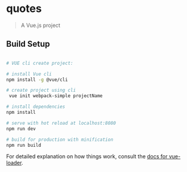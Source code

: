 # quotes

> A Vue.js project

## Build Setup

``` bash

# VUE cli create project:

# install Vue cli
npm install -g @vue/cli

# create project using cli
 vue init webpack-simple projectName

# install dependencies
npm install

# serve with hot reload at localhost:8080
npm run dev

# build for production with minification
npm run build
```

For detailed explanation on how things work, consult the [docs for vue-loader](http://vuejs.github.io/vue-loader).
